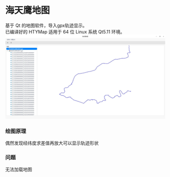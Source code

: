 # 海天鹰地图
基于 Qt 的地图软件，导入gpx轨迹显示。  
已编译好的 HTYMap 适用于 64 位 Linux 系统 Qt5.11 环境。
![alt](preview.jpg) 
### 绘图原理
偶然发现经纬度求差值再放大可以显示轨迹形状
### 问题
无法加载地图